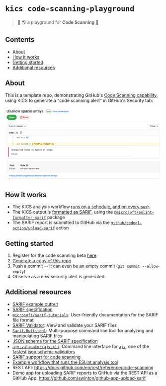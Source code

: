 # `kics code-scanning-playground`
> :wave: :earth_americas: a playground for **Code Scanning** :roller_coaster:

## Contents
- [About](#about)
- [How it works](#how-it-works)
- [Getting started](#getting-started)
- [Additional resources](#additional-resources)

## About
This is a template repo, demonstrating GitHub's [Code Scanning capability](https://docs.github.com/en/github/finding-security-vulnerabilities-and-errors-in-your-code/about-code-scanning), using KICS to generate a "code scanning alert" in GitHub's Security tab:

![example](images/example.png)

## How it works
- The KICS analysis workflow [runs on a schedule, and on every `push`](https://github.com/swinton/code-scanning-playground/blob/20366008d4376dd1899559fba0bf5fbbece109c3/.github/workflows/upload-sarif.yml#L3-L8)
- The KICS output is [formatted as SARIF](https://github.com/swinton/code-scanning-playground/blob/20366008d4376dd1899559fba0bf5fbbece109c3/.github/workflows/upload-sarif.yml#L18-L20), using the [`@microsoft/eslint-formatter-sarif`](https://github.com/microsoft/sarif-sdk/tree/master/src/ESLint.Formatter#readme) package
- The SARIF report is submitted to GitHub via the [`github/codeql-action/upload-sarif`](https://github.com/github/codeql-action/tree/main/upload-sarif) action

## Getting started
1. Register for the code scanning beta [here](https://github.com/features/security/advanced-security/signup)
1. [Generate a copy of this repo](https://github.com/fjsnogueira/code-scanning-playground/generate)
1. Push a commit -- it can even be an empty commit (`git commit --allow-empty`)
1. Observe as a new security alert is generated

## Additional resources
- [SARIF example output](example.sarif.json)
- [SARIF specification](https://docs.oasis-open.org/sarif/sarif/v2.1.0/sarif-v2.1.0.html)
- [`microsoft/sarif-tutorials`](https://github.com/microsoft/sarif-tutorials): User-friendly documentation for the SARIF file format
- [SARIF Validator](https://sarifweb.azurewebsites.net/Validation): View and validate your SARIF files
- [`Sarif.Multitool`](https://www.nuget.org/packages/Sarif.Multitool/): Multi-purpose command line tool for analyzing and manipulating SARIF files
- [JSON schema for the SARIF specification](https://docs.oasis-open.org/sarif/sarif/v2.1.0/cos02/schemas/sarif-schema-2.1.0.json)
- [`ajv-validator/ajv-cli`](https://github.com/ajv-validator/ajv-cli): Command line interface for [`ajv`](https://github.com/epoberezkin/ajv), one of the [fastest json schema validators](https://github.com/ebdrup/json-schema-benchmark)
- [SARIF support for code scanning](https://docs.github.com/en/github/finding-security-vulnerabilities-and-errors-in-your-code/sarif-support-for-code-scanning)
- [Example workflow that runs the ESLint analysis tool](https://docs.github.com/en/github/finding-security-vulnerabilities-and-errors-in-your-code/uploading-a-sarif-file-to-github#example-workflow-that-runs-the-eslint-analysis-tool)
- REST API: https://docs.github.com/en/rest/reference/code-scanning
- Demo app for uploading SARIF reports to GitHub via the REST API as a GitHub App: https://github.com/swinton/github-app-upload-sarif
